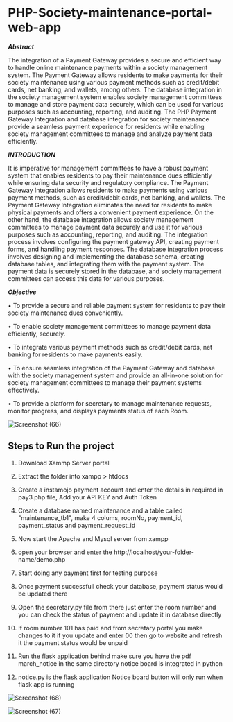 # PHP-Society-maintenance-portal-web-app

***Abstract***

The integration of a Payment Gateway provides a secure and efficient way to handle online maintenance payments within a society management system. The Payment Gateway allows residents to make payments for their society maintenance using various payment methods such as credit/debit cards, net banking, and wallets, among others. The database integration in the society management system enables society management committees to manage and store payment data securely, which can be used for various purposes such as accounting, reporting, and auditing.
The PHP Payment Gateway Integration and database integration for society maintenance provide a seamless payment experience for residents while enabling society management committees to manage and analyze payment data efficiently.

***INTRODUCTION***

It is imperative for management committees to have a robust payment system that enables residents to pay their maintenance dues efficiently while ensuring data security and regulatory compliance.
The Payment Gateway Integration allows residents to make payments using various payment methods, such as credit/debit cards, net banking, and wallets. The Payment Gateway Integration eliminates the need for residents to make physical payments and offers a convenient payment experience. On the other hand, the database integration allows society management committees to manage payment data securely and use it for various purposes such as accounting, reporting, and auditing.
The integration process involves configuring the payment gateway API, creating payment forms, and handling payment responses. The database integration process involves designing and implementing the database schema, creating database tables, and integrating them with the payment system. The payment data is securely stored in the database, and society management committees can access this data for various purposes.

***Objective***

•	To provide a secure and reliable payment system for residents to pay their society maintenance dues conveniently.
 
•	To enable society management committees to manage payment data efficiently, securely.
 
•	To integrate various payment methods such as credit/debit cards, net banking for residents to make payments easily.
 
•	To ensure seamless integration of the Payment Gateway and database with the society management system and provide an all-in-one solution for society management committees to manage their payment systems effectively.

•	To provide a platform for secretary to manage maintenance requests, monitor progress, and displays payments status of each Room.


![Screenshot (66)](https://user-images.githubusercontent.com/54437743/228023411-138e6e73-d5a6-4ac6-9c61-68c9e384e096.png)

## Steps to Run the project

1. Download Xammp Server portal

2. Extract the folder into xampp > htdocs 

3. Create a instamojo payment account and enter the details in required in pay3.php file, Add your API KEY and Auth Token

4. Create a database named maintenance and a table called "maintenance_tb1", make 4 colums, roomNo, payment_id, payment_status and payment_request_id

5. Now start the Apache and Mysql server from xampp 

6. open your browser and enter the http://localhost/your-folder-name/demo.php

7. Start doing any payment first for testing purpose

8. Once payment successfull check your database, payment status would be updated there

9. Open the secretary.py file from there just enter the room number and you can check the status of payment and update it in database directly 

10. If room number 101 has paid and from secretary portal you make changes to it if you update and enter 00 then go to website and refresh it the payment status would be unpaid

11. Run the flask application behind make sure you have the pdf march_notice in the same directory notice board is integrated in python

12. notice.py is the flask application Notice board button will only run when flask app is running

![Screenshot (68)](https://user-images.githubusercontent.com/54437743/228026183-cdc6758d-a811-4b3e-9be6-352c0f4e06c2.png)


![Screenshot (67)](https://user-images.githubusercontent.com/54437743/228026214-de082cf1-b573-4f49-bfdb-de3d78208003.png)



